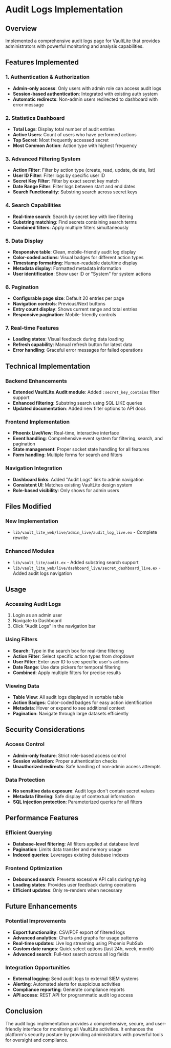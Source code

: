 # Audit Logs Implementation

## Overview
Implemented a comprehensive audit logs page for VaultLite that provides administrators with powerful monitoring and analysis capabilities.

## Features Implemented

### 1. Authentication & Authorization
- **Admin-only access**: Only users with admin role can access audit logs
- **Session-based authentication**: Integrated with existing auth system
- **Automatic redirects**: Non-admin users redirected to dashboard with error message

### 2. Statistics Dashboard
- **Total Logs**: Display total number of audit entries
- **Active Users**: Count of users who have performed actions
- **Top Secret**: Most frequently accessed secret
- **Most Common Action**: Action type with highest frequency

### 3. Advanced Filtering System
- **Action Filter**: Filter by action type (create, read, update, delete, list)
- **User ID Filter**: Filter logs by specific user ID
- **Secret Key Filter**: Filter by exact secret key match
- **Date Range Filter**: Filter logs between start and end dates
- **Search Functionality**: Substring search across secret keys

### 4. Search Capabilities
- **Real-time search**: Search by secret key with live filtering
- **Substring matching**: Find secrets containing search terms
- **Combined filters**: Apply multiple filters simultaneously

### 5. Data Display
- **Responsive table**: Clean, mobile-friendly audit log display
- **Color-coded actions**: Visual badges for different action types
- **Timestamp formatting**: Human-readable date/time display
- **Metadata display**: Formatted metadata information
- **User identification**: Show user ID or "System" for system actions

### 6. Pagination
- **Configurable page size**: Default 20 entries per page
- **Navigation controls**: Previous/Next buttons
- **Entry count display**: Shows current range and total entries
- **Responsive pagination**: Mobile-friendly controls

### 7. Real-time Features
- **Loading states**: Visual feedback during data loading
- **Refresh capability**: Manual refresh button for latest data
- **Error handling**: Graceful error messages for failed operations

## Technical Implementation

### Backend Enhancements
- **Extended VaultLite.Audit module**: Added `:secret_key_contains` filter support
- **Enhanced filtering**: Substring search using SQL LIKE queries
- **Updated documentation**: Added new filter options to API docs

### Frontend Implementation
- **Phoenix LiveView**: Real-time, interactive interface
- **Event handling**: Comprehensive event system for filtering, search, and pagination
- **State management**: Proper socket state handling for all features
- **Form handling**: Multiple forms for search and filters

### Navigation Integration
- **Dashboard links**: Added "Audit Logs" link to admin navigation
- **Consistent UI**: Matches existing VaultLite design system
- **Role-based visibility**: Only shows for admin users

## Files Modified

### New Implementation
- `lib/vault_lite_web/live/admin_live/audit_log_live.ex` - Complete rewrite

### Enhanced Modules
- `lib/vault_lite/audit.ex` - Added substring search support
- `lib/vault_lite_web/live/dashboard_live/secret_dashboard_live.ex` - Added audit logs navigation

## Usage

### Accessing Audit Logs
1. Login as an admin user
2. Navigate to Dashboard
3. Click "Audit Logs" in the navigation bar

### Using Filters
- **Search**: Type in the search box for real-time filtering
- **Action Filter**: Select specific action types from dropdown
- **User Filter**: Enter user ID to see specific user's actions
- **Date Range**: Use date pickers for temporal filtering
- **Combined**: Apply multiple filters for precise results

### Viewing Data
- **Table View**: All audit logs displayed in sortable table
- **Action Badges**: Color-coded badges for easy action identification
- **Metadata**: Hover or expand to see additional context
- **Pagination**: Navigate through large datasets efficiently

## Security Considerations

### Access Control
- **Admin-only feature**: Strict role-based access control
- **Session validation**: Proper authentication checks
- **Unauthorized redirects**: Safe handling of non-admin access attempts

### Data Protection
- **No sensitive data exposure**: Audit logs don't contain secret values
- **Metadata filtering**: Safe display of contextual information
- **SQL injection protection**: Parameterized queries for all filters

## Performance Features

### Efficient Querying
- **Database-level filtering**: All filters applied at database level
- **Pagination**: Limits data transfer and memory usage
- **Indexed queries**: Leverages existing database indexes

### Frontend Optimization
- **Debounced search**: Prevents excessive API calls during typing
- **Loading states**: Provides user feedback during operations
- **Efficient updates**: Only re-renders when necessary

## Future Enhancements

### Potential Improvements
- **Export functionality**: CSV/PDF export of filtered logs
- **Advanced analytics**: Charts and graphs for usage patterns
- **Real-time updates**: Live log streaming using Phoenix PubSub
- **Custom date ranges**: Quick select options (last 24h, week, month)
- **Advanced search**: Full-text search across all log fields

### Integration Opportunities
- **External logging**: Send audit logs to external SIEM systems
- **Alerting**: Automated alerts for suspicious activities
- **Compliance reporting**: Generate compliance reports
- **API access**: REST API for programmatic audit log access

## Conclusion
The audit logs implementation provides a comprehensive, secure, and user-friendly interface for monitoring all VaultLite activities. It enhances the platform's security posture by providing administrators with powerful tools for oversight and compliance. 
